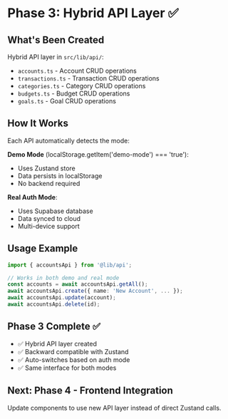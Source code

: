 # Phase 3: Hybrid API Layer ✅

## What's Been Created

Hybrid API layer in `src/lib/api/`:
- `accounts.ts` - Account CRUD operations
- `transactions.ts` - Transaction CRUD operations
- `categories.ts` - Category CRUD operations
- `budgets.ts` - Budget CRUD operations
- `goals.ts` - Goal CRUD operations

## How It Works

Each API automatically detects the mode:

**Demo Mode** (localStorage.getItem('demo-mode') === 'true'):
- Uses Zustand store
- Data persists in localStorage
- No backend required

**Real Auth Mode**:
- Uses Supabase database
- Data synced to cloud
- Multi-device support

## Usage Example

```typescript
import { accountsApi } from '@lib/api';

// Works in both demo and real mode
const accounts = await accountsApi.getAll();
await accountsApi.create({ name: 'New Account', ... });
await accountsApi.update(account);
await accountsApi.delete(id);
```

## Phase 3 Complete ✅
- ✅ Hybrid API layer created
- ✅ Backward compatible with Zustand
- ✅ Auto-switches based on auth mode
- ✅ Same interface for both modes

## Next: Phase 4 - Frontend Integration
Update components to use new API layer instead of direct Zustand calls.
